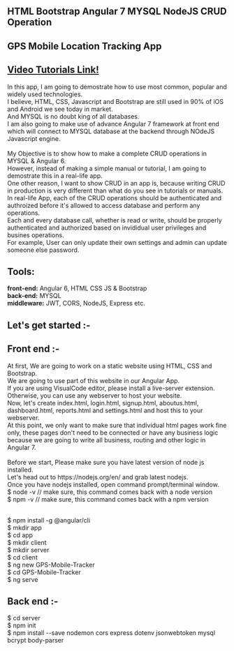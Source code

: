 <h2>HTML Bootstrap Angular 7 MYSQL NodeJS CRUD Operation</h2>
<h2>GPS Mobile Location Tracking App</h2>
<h2><a href="https://www.youtube.com/playlist?list=PLp0TENYyY8lHJGZX6-Ek4MkvAnzWmC9oa">Video Tutorials Link!</a></h2>
In this app, I am going to demostrate how to use most common, popular  and widely used technologies.<br/>
I believe, HTML, CSS, Javascript and Bootstrap are still used in 90% of iOS and Android we see today in market.<br/>
And MYSQL is no doubt king of all databases.<br/>
I am also going to make use of advance Angular 7 framework at front end which will connect to MYSQL database at the backend through NOdeJS Javascript engine.<br/><br/>
My Objective is to show how to make a complete CRUD operations in MYSQL & Angular 6. <br/>
However, instead of making a simple manual or tutorial, I am going to demostrate this in a real-life app.<br/>
One other reason, I want to show CRUD in an app is, because writing CRUD in production is very different than what do you see in tutorials or manuals.<br/>
In real-life App, each of the CRUD operations should be authenticated and authroized before it's allowed to access database and perform any operations.<br/>
Each and every database call, whether is read or write, should be properly authenticated and authorized based on invididual user privileges and busines operations.<br/>
For example, User can only update their own settings and admin can update someone else password.<br/>
<h2>Tools: </h2>
<b>front-end:</b> Angular 6, HTML CSS JS & Bootstrap<br/>
<b>back-end:</b> MYSQL<br/>
<b>middleware:</b> JWT, CORS, NodeJS, Express etc.<br/>
<h2>Let's get started :-</h2>
<h2>Front end :-</h2>
At first, We are going to work on a static website using HTML, CSS and Bootstrap.<br/>
We are going to use part of this website in our Angular App.
<br/>
If you are using VisualCode editor, please install a live-server extension.<br/>
Otherwise, you can use any webserver to host your website.<br/>
Now, let's create index.html, login.html, signup.html, aboutus.html, dashboard.html, reports.html and settings.html and host this to your webserver.<br/>
At this point, we only want to make sure that individual html pages work fine only, these pages don't need to be connected or have any business logic because we are going to write all business, routing and other logic in Angular 7.
<br/><br/>
Before we start, Please make sure you have latest version of node js installed.<br/>
Let's head out to https://nodejs.org/en/ and grab latest nodejs.<br/>
Once you have nodejs installed, open command prompt/terminal window.<br/>
$ node -v // make sure, this command comes back with a node version<br/>
$ npm -v // make sure, this command comes back with a npm version<br/><br/>

$ npm install -g @angular/cli<br/>
$ mkdir app<br/>
$ cd app<br/>
$ mkdir client<br/>
$ mkdir server<br/>
$ cd client<br/>
$ ng new GPS-Mobile-Tracker<br/>
$ cd GPS-Mobile-Tracker<br/>
$ ng serve<br/>

<h2>Back end :-</h2>
$ cd server<br/>
$ npm init<br/>
$ npm install --save nodemon cors express dotenv jsonwebtoken mysql bcrypt body-parser<br/>